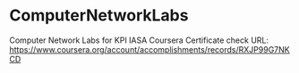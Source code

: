 # ComputerNetworkLabs
Computer Network Labs for KPI IASA
Coursera Certificate check URL: https://www.coursera.org/account/accomplishments/records/RXJP99G7NKCD  
